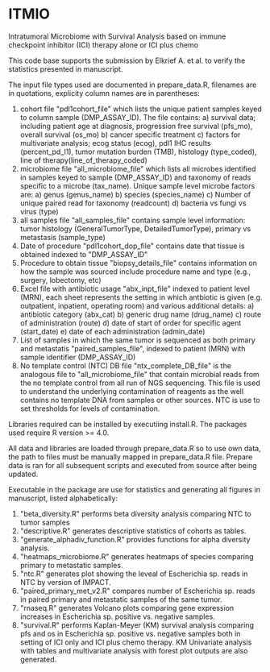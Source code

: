 # ITMIO
Intratumoral Microbiome with Survival Analysis based on immune checkpoint inhibitor (ICI) therapy alone or ICI plus chemo


This code base supports the submission by Elkrief A. et al. to verify the statistics presented in manuscript. 

The input file types used are documented in prepare_data.R,  filenames are in quotations, explicity column names are in parentheses:
1) cohort file "pdl1cohort_file" which lists the unique patient samples keyed to column sample (DMP_ASSAY_ID). The file contains:
  a) survival data; including patient age at diagnosis, progression free survival (pfs_mo), overall survival (os_mo)
  b) cancer specific treatment
  c) factors for multivariate analysis; ecog status (ecog), pdl1 IHC results (percent_pd_l1), tumor mutation burden (TMB), histology (type_coded), line of therapy(line_of_therapy_coded)
2) microbiome file "all_microbiome_file" which lists all microbes identified in samples keyed to sample (DMP_ASSAY_ID) and taxonomy of reads specific to a microbe (tax_name). Unique sample level microbe factors are:
  a) genus (genus_name)
  b) species (species_name)
  c) Number of unique paired read for taxonomy (readcount)
  d) bacteria vs fungi vs virus (type)
3) all samples file "all_samples_file" contains sample level information: tumor histology (GeneralTumorType, DetailedTumorType), primary vs metastasis (sample_type)
4) Date of procedure "pdl1cohort_dop_file" contains date that tissue is obtained indexed to "DMP_ASSAY_ID"
5) Procedure to obtain tissue "biopsy_details_file" contains information on how the sample was sourced include procedure name and type (e.g., surgery, lobectomy, etc)
6) Excel file with antibiotic usage "abx_inpt_file" indexed to patient level (MRN), each sheet represents the setting in which antbiotic is given (e.g. outpatient, inpatient, operating room) and various additional details:
   a) antibiotic category (abx_cat)
   b) generic drug name (drug_name)
   c) route of administration (route)
   d) date of start of order for specific agent (start_date)
   e) date of each administration (admin_date)
7) List of samples in which the same tumor is sequenced as both primary and metastatis "paired_samples_file", indexed to patient (MRN) with sample identifier (DMP_ASSAY_ID)
8) No template control (NTC) DB file "ntx_complete_DB_file" is the analogous file to "all_microbiome_file" that contain microbial reads from the no template control from all run of NGS sequencing. This file is used to understand the underlying contamination of reagents as the well contains no template DNA from samples or other sources.  NTC is use to set thresholds for levels of contamination. 


Libraries required can be installed by executiing install.R.  The packages used require R version >= 4.0. 

All data and libraries are loaded through prepare_data.R so to use own data, the path to files must be manually mapped in prepare_data.R file.  Prepare data is ran for all subsequent scripts and executed from source after being updated. 

Executable in the package are use for statistics and generating all figures in manuscript, listed alphabetically:
1) "beta_diversity.R"  performs beta diversity analysis comparing NTC to tumor samples
2) "descriptive.R" generates descriptive statistics of cohorts as tables.
3) "generate_alphadiv_function.R" provides functions for alpha diversity analysis.
4) "heatmaps_microbiome.R" generates heatmaps of species comparing primary to metastatic samples.
5) "ntc.R" generates plot showing the leveal of Escherichia sp. reads in NTC by version of IMPACT.
6) "paired_primary_met_v2.R" compares number of Escherichia sp. reads in paired primary and metastatic samples of the same tumor.
7) "rnaseq.R" generates Volcano plots comparing gene expression increases in Escherichia sp. positive vs. negative samples.
8) "survival.R" performs Kaplan-Meyer (KM) survival analysis comparing pfs and os in Escherichia sp. positive vs. negative samples both in setting of ICI only and ICI plus chemo therapy. KM  Univariate analysis with tables and multivariate analysis with forest plot outputs are also generated.  

